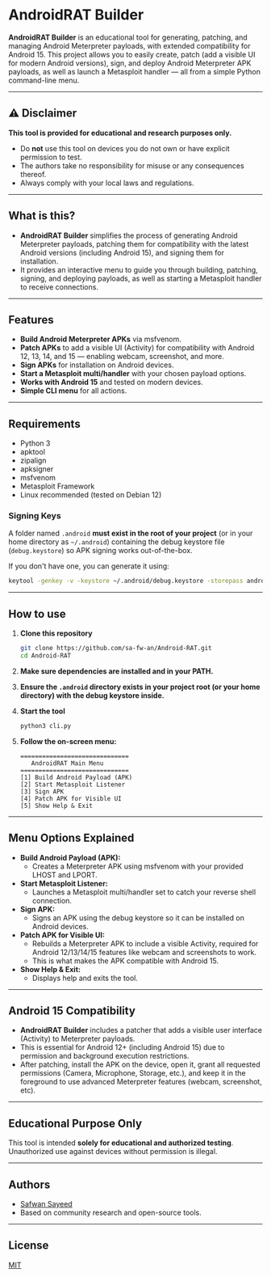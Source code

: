 # AndroidRAT Builder

**AndroidRAT Builder** is an educational tool for generating, patching, and managing Android Meterpreter payloads, with extended compatibility for Android 15. This project allows you to easily create, patch (add a visible UI for modern Android versions), sign, and deploy Android Meterpreter APK payloads, as well as launch a Metasploit handler — all from a simple Python command-line menu.

---

## ⚠️ Disclaimer

**This tool is provided for educational and research purposes only.**
- Do **not** use this tool on devices you do not own or have explicit permission to test.
- The authors take no responsibility for misuse or any consequences thereof.
- Always comply with your local laws and regulations.

---

## What is this?

- **AndroidRAT Builder** simplifies the process of generating Android Meterpreter payloads, patching them for compatibility with the latest Android versions (including Android 15), and signing them for installation.
- It provides an interactive menu to guide you through building, patching, signing, and deploying payloads, as well as starting a Metasploit handler to receive connections.

---

## Features

- **Build Android Meterpreter APKs** via msfvenom.
- **Patch APKs** to add a visible UI (Activity) for compatibility with Android 12, 13, 14, and 15 — enabling webcam, screenshot, and more.
- **Sign APKs** for installation on Android devices.
- **Start a Metasploit multi/handler** with your chosen payload options.
- **Works with Android 15** and tested on modern devices.
- **Simple CLI menu** for all actions.

---

## Requirements

- Python 3
- apktool
- zipalign
- apksigner
- msfvenom
- Metasploit Framework
- Linux recommended (tested on Debian 12)

### Signing Keys

A folder named `.android` **must exist in the root of your project** (or in your home directory as `~/.android`) containing the debug keystore file (`debug.keystore`) so APK signing works out-of-the-box.

If you don't have one, you can generate it using:
```bash
keytool -genkey -v -keystore ~/.android/debug.keystore -storepass android -alias androiddebugkey -keypass android -keyalg RSA -keysize 2048 -validity 10000
```

---

## How to use

1. **Clone this repository**
    ```bash
    git clone https://github.com/sa-fw-an/Android-RAT.git
    cd Android-RAT
    ```

2. **Make sure dependencies are installed and in your PATH.**

3. **Ensure the `.android` directory exists in your project root (or your home directory) with the debug keystore inside.**

4. **Start the tool**
    ```bash
    python3 cli.py
    ```

5. **Follow the on-screen menu:**
    ```
    ==============================
       AndroidRAT Main Menu
    ==============================
    [1] Build Android Payload (APK)
    [2] Start Metasploit Listener
    [3] Sign APK
    [4] Patch APK for Visible UI
    [5] Show Help & Exit
    ```

---

## Menu Options Explained

- **Build Android Payload (APK):**
    - Creates a Meterpreter APK using msfvenom with your provided LHOST and LPORT.
- **Start Metasploit Listener:**
    - Launches a Metasploit multi/handler set to catch your reverse shell connection.
- **Sign APK:**
    - Signs an APK using the debug keystore so it can be installed on Android devices.
- **Patch APK for Visible UI:**
    - Rebuilds a Meterpreter APK to include a visible Activity, required for Android 12/13/14/15 features like webcam and screenshots to work.
    - This is what makes the APK compatible with Android 15.
- **Show Help & Exit:**
    - Displays help and exits the tool.

---

## Android 15 Compatibility

- **AndroidRAT Builder** includes a patcher that adds a visible user interface (Activity) to Meterpreter payloads.
- This is essential for Android 12+ (including Android 15) due to permission and background execution restrictions.
- After patching, install the APK on the device, open it, grant all requested permissions (Camera, Microphone, Storage, etc.), and keep it in the foreground to use advanced Meterpreter features (webcam, screenshot, etc).

---

## Educational Purpose Only

This tool is intended **solely for educational and authorized testing**. Unauthorized use against devices without permission is illegal.

---

## Authors

- [Safwan Sayeed](https://safwansayeed.live/)
- Based on community research and open-source tools.

---

## License

[MIT](./LICENSE)
